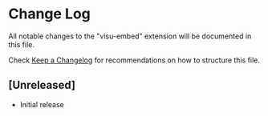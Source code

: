 # Change Log

All notable changes to the "visu-embed" extension will be documented in this file.

Check [Keep a Changelog](http://keepachangelog.com/) for recommendations on how to structure this file.

## [Unreleased]

- Initial release